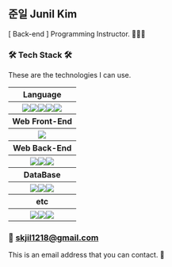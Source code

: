 ## 준일 Junil Kim
[ Back-end ] Programming Instructor. 🧑🏻‍🏫


### 🛠 Tech Stack 🛠
These are the technologies I can use.

<table>
  <tr>
    <th>Language</th>
  </tr>
  <tr>
    <th style="display: flex; justify-content: center">
      <img src="https://img.shields.io/badge/JavaScript-F7DF1E?style=flat-square&logo=JavaScript&logoColor=black"/>
      <img src="https://img.shields.io/badge/TypeScript-3F75FF?style=flat-square&logo=TypeScript&logoColor=white"/>
      <img src="https://img.shields.io/badge/C++-00599C?style=flat-square&logo=C%2B%2B&logoColor=white"/>
      <img src="https://img.shields.io/badge/Java-007396?style=flat-square&logo=OpenJDK&logoColor=white"/>
      <img src="https://img.shields.io/badge/Python-3776AB?style=flat-square&logo=Python&logoColor=white"/>
    </th>
  </tr>
  <tr>
    <th>Web Front-End</th>
  </tr>
  <tr>
    <th style="display: flex; justify-content: center">
      <img src="https://img.shields.io/badge/React-43BBFF?style=flat-square&logo=React&logoColor=white"/>
    </th>
  </tr>
  <tr>
    <th>Web Back-End</th>
  </tr>
  <tr>
    <th style="display: flex; justify-content: center">
      <img src="https://img.shields.io/badge/JSP-FF3300?style=flat-square&logo=Java&logoColor=white"/>
      <img src="https://img.shields.io/badge/Spring-6DB33F?style=flat-square&logo=Spring&logoColor=white"/>
      <img src="https://img.shields.io/badge/Spring Boot-6DB33F?style=flat-square&logo=SpringBoot&logoColor=white"/>
    </th>
  </tr>
  <tr>
    <th>DataBase</th>
  </tr>
  <tr>
    <th style="display: flex; justify-content: center">
      <img src="https://img.shields.io/badge/Oracle-F80000?style=flat-square&logo=Oracle&logoColor=white"/>
      <img src="https://img.shields.io/badge/MySQL-4479A1?style=flat-square&logo=MySQL&logoColor=white"/>
      <img src="https://img.shields.io/badge/MS SQL Server-CC2927?style=flat-square&logo=Microsoftsqlserver&logoColor=white"/>
    </th>
  </tr>
  <tr>
    <th>etc</th>
  </tr>
  <tr>
    <th style="display: flex; justify-content: center">
      <img src="https://img.shields.io/badge/Adobe Photoshop-31A8FF?style=flat-square&logo=AdobePhotoshop&logoColor=white"/>
      <img src="https://img.shields.io/badge/Adobe Premiere Pro-9999FF?style=flat-square&logo=AdobePremierePro&logoColor=white"/>
      <img src="https://img.shields.io/badge/Pro Tools-7ACB10?style=flat-square&logo=ProTools&logoColor=white"/>
    </th>
  </tr>
</table>

### 📧 skjil1218@gmail.com
This is an email address that you can contact. 🙂
